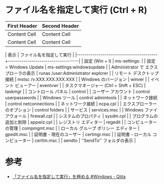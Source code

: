 # ファイル名を指定して実行 (Ctrl + R)

| First Header  | Second Header |
| ------------- | ------------- |
| Content Cell  | Content Cell  |
| Content Cell  | Content Cell  |


| 表示                                    | ファイル名を指定して実行           |
|-----------------------------------------+------------------------------------|
| 設定 (Win + I)                          | ms-settings:                       |
| 設定 > Windows Update                   | ms-settings:windowsupdate          |
| Administrator で エクスプローラの表示   | runas /user:Administrator explorer |
| リモート デスクトップ接続               | mstsc /v:XXX.XXX.XXX.XXX           |
| Windows のバージョン                    | winver                             |
| イベント ビューアー                     | eventvwr                           |
| タスクマネージャー (Ctrl + Shift + ESC) | taskmgr                            |
| コントロール パネル                     | control                            |
| ユーザー アカウント                     | control userpasswords              |
| Windows ツール                          | control admintools                 |
| ネットワーク接続                        | control netconnections             |
| ネットワーク接続                        | ncpa.cpl                           |
| エクスプローラーのオプション            | control folders                    |
| サービス                                | services.msc                       |
| Windows ファイアウォール                | firewall.cpl                       |
| システムのプロパティ                    | sysdm.cpl                          |
| プログラムの追加と削除                  | appwiz.cpl                         |
| レジストリ エディター                   | regedit                            |
| コンピューターの管理                    | compmgmt.msc                       |
| ローカル グループ ポリシー エディター   | gpedit.msc                         |
| 証明書 - 現在のユーザー                 | certmgr.msc                        |
| 証明書 - ローカル コンピューター        | certlm.msc                         |
| sendto                                  | ''SendTo'' フォルダの表示          |

# 参考
- [「ファイル名を指定して実行」を極める #Windows - Qiita](https://qiita.com/sta/items/4b70e6b130a1033dc2c5)
